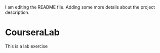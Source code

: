 I am editing the README file. Adding some more details about the project description.
# CourseraLab
This is a lab exercise
